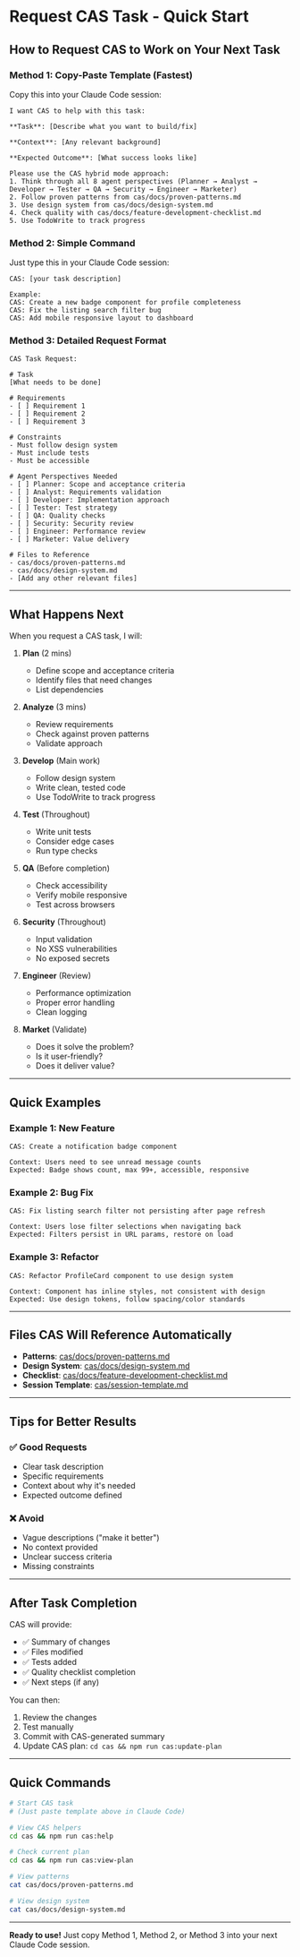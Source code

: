# Request CAS Task - Quick Start

## How to Request CAS to Work on Your Next Task

### Method 1: Copy-Paste Template (Fastest)

Copy this into your Claude Code session:

```
I want CAS to help with this task:

**Task**: [Describe what you want to build/fix]

**Context**: [Any relevant background]

**Expected Outcome**: [What success looks like]

Please use the CAS hybrid mode approach:
1. Think through all 8 agent perspectives (Planner → Analyst → Developer → Tester → QA → Security → Engineer → Marketer)
2. Follow proven patterns from cas/docs/proven-patterns.md
3. Use design system from cas/docs/design-system.md
4. Check quality with cas/docs/feature-development-checklist.md
5. Use TodoWrite to track progress
```

### Method 2: Simple Command

Just type this in your Claude Code session:

```
CAS: [your task description]

Example:
CAS: Create a new badge component for profile completeness
CAS: Fix the listing search filter bug
CAS: Add mobile responsive layout to dashboard
```

### Method 3: Detailed Request Format

```
CAS Task Request:

# Task
[What needs to be done]

# Requirements
- [ ] Requirement 1
- [ ] Requirement 2
- [ ] Requirement 3

# Constraints
- Must follow design system
- Must include tests
- Must be accessible

# Agent Perspectives Needed
- [ ] Planner: Scope and acceptance criteria
- [ ] Analyst: Requirements validation
- [ ] Developer: Implementation approach
- [ ] Tester: Test strategy
- [ ] QA: Quality checks
- [ ] Security: Security review
- [ ] Engineer: Performance review
- [ ] Marketer: Value delivery

# Files to Reference
- cas/docs/proven-patterns.md
- cas/docs/design-system.md
- [Add any other relevant files]
```

---

## What Happens Next

When you request a CAS task, I will:

1. **Plan** (2 mins)
   - Define scope and acceptance criteria
   - Identify files that need changes
   - List dependencies

2. **Analyze** (3 mins)
   - Review requirements
   - Check against proven patterns
   - Validate approach

3. **Develop** (Main work)
   - Follow design system
   - Write clean, tested code
   - Use TodoWrite to track progress

4. **Test** (Throughout)
   - Write unit tests
   - Consider edge cases
   - Run type checks

5. **QA** (Before completion)
   - Check accessibility
   - Verify mobile responsive
   - Test across browsers

6. **Security** (Throughout)
   - Input validation
   - No XSS vulnerabilities
   - No exposed secrets

7. **Engineer** (Review)
   - Performance optimization
   - Proper error handling
   - Clean logging

8. **Market** (Validate)
   - Does it solve the problem?
   - Is it user-friendly?
   - Does it deliver value?

---

## Quick Examples

### Example 1: New Feature
```
CAS: Create a notification badge component

Context: Users need to see unread message counts
Expected: Badge shows count, max 99+, accessible, responsive
```

### Example 2: Bug Fix
```
CAS: Fix listing search filter not persisting after page refresh

Context: Users lose filter selections when navigating back
Expected: Filters persist in URL params, restore on load
```

### Example 3: Refactor
```
CAS: Refactor ProfileCard component to use design system

Context: Component has inline styles, not consistent with design
Expected: Use design tokens, follow spacing/color standards
```

---

## Files CAS Will Reference Automatically

- **Patterns**: [cas/docs/proven-patterns.md](cas/docs/proven-patterns.md)
- **Design System**: [cas/docs/design-system.md](cas/docs/design-system.md)
- **Checklist**: [cas/docs/feature-development-checklist.md](cas/docs/feature-development-checklist.md)
- **Session Template**: [cas/session-template.md](cas/session-template.md)

---

## Tips for Better Results

### ✅ Good Requests
- Clear task description
- Specific requirements
- Context about why it's needed
- Expected outcome defined

### ❌ Avoid
- Vague descriptions ("make it better")
- No context provided
- Unclear success criteria
- Missing constraints

---

## After Task Completion

CAS will provide:
- ✅ Summary of changes
- ✅ Files modified
- ✅ Tests added
- ✅ Quality checklist completion
- ✅ Next steps (if any)

You can then:
1. Review the changes
2. Test manually
3. Commit with CAS-generated summary
4. Update CAS plan: `cd cas && npm run cas:update-plan`

---

## Quick Commands

```bash
# Start CAS task
# (Just paste template above in Claude Code)

# View CAS helpers
cd cas && npm run cas:help

# Check current plan
cd cas && npm run cas:view-plan

# View patterns
cat cas/docs/proven-patterns.md

# View design system
cat cas/docs/design-system.md
```

---

**Ready to use!** Just copy Method 1, Method 2, or Method 3 into your next Claude Code session.
